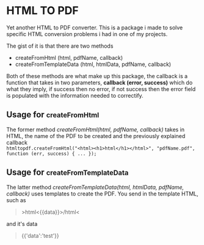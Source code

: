 <h1>HTML TO PDF</h1>

<p>
Yet another HTML to PDF converter. This is a package i made to solve specific HTML conversion problems i had in one of my projects.
</p>

<p>
The gist of it is that there are two methods
<ul>
<li>createFromHtml (html, pdfName, callback)</li>
<li>createFromTemplateData (html, htmlData, pdfName, callback)</li>
</ul>
</p>

<p>
Both of these methods are what make up this package, the callback is a function that takes in two parameters, <strong>callback (error, success)</strong> which do what they imply, if success then no error, if not success then the error field is populated with the information needed to correctify.
</p>

<h2>Usage for <small>createFromHtml</small></h2>
<p>
The former method <i>createFromHtml(html, pdfName, callback)</i> takes in HTML, the name of the PDF to be created and the previously explained callback
<code>
htmltopdf.createFromHtml("&lthtml&gt&lth1&gthtml&lt/h1&gt&lt/html&gt", "pdfName.pdf", function (err, success) { ... });
</code>
</p>

<h2>Usage for <small>createFromTemplateData</small></h2>
<p>
The latter method <i>createFromTemplateData(html, htmlData, pdfName, callback)</i> uses templates to create the PDF. You send in the template HTML, such as <blockquote>&gthtml&lt{{data}}&gt/html&lt</blockquote> and it's data <blockquote>{{'data':'test'}}</blockquote> <strong>
</p>

